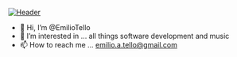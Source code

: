 [![Header](https://raw.githubusercontent.com/EmilioTello/<OWNER>/<OWNER>/readme_header.png "Header")](https://some-url.dev/)
- 👋 Hi, I’m @EmilioTello
- 👀 I’m interested in ... all things software development and music
- 📫 How to reach me ... emilio.a.tello@gmail.com

<!---
EmilioTello/EmilioTello is a ✨ special ✨ repository because its `README.md` (this file) appears on your GitHub profile.
You can click the Preview link to take a look at your changes.
--->
